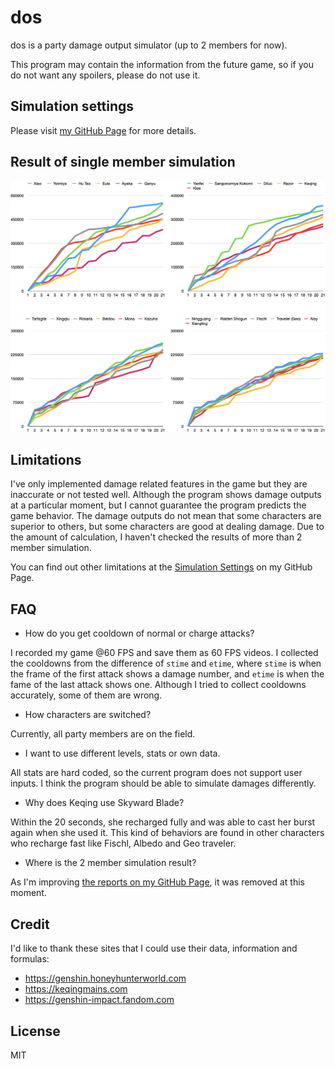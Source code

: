# dos

dos is a party damage output simulator (up to 2 members for now).

This program may contain the information from the future game, so if you do not want any spoilers, please do not use it.

## Simulation settings

Please visit [my GitHub Page](https://ryotaok.github.io/dos/simulation_settings.html) for more details.

## Result of single member simulation

![Result of single member simulation](./images/simulation1_0714.png)

## Limitations

I've only implemented damage related features in the game but they are inaccurate or not tested well. Although the program shows damage outputs at a particular moment, but I cannot guarantee the program predicts the game behavior. The damage outputs do not mean that some characters are superior to others, but some characters are good at dealing damage. Due to the amount of calculation, I haven't checked the results of more than 2 member simulation.

You can find out other limitations at the [Simulation Settings](https://ryotaok.github.io/dos/simulation_settings.html) on my GitHub Page.

## FAQ

- How do you get cooldown of normal or charge attacks?

I recorded my game @60 FPS and save them as 60 FPS videos. I collected the cooldowns from the difference of `stime` and `etime`, where `stime` is when the frame of the first attack shows a damage number, and `etime` is when the fame of the last attack shows one. Although I tried to collect cooldowns accurately, some of them are wrong.

- How characters are switched?

Currently, all party members are on the field.

- I want to use different levels, stats or own data.

All stats are hard coded, so the current program does not support user inputs. I think the program should be able to simulate damages differently.

- Why does Keqing use Skyward Blade?

Within the 20 seconds, she recharged fully and was able to cast her burst again when she used it. This kind of behaviors are found in other characters who recharge fast like Fischl, Albedo and Geo traveler.

- Where is the 2 member simulation result?

As I'm improving [the reports on my GitHub Page](https://ryotaok.github.io/dos/), it was removed at this moment.

## Credit

I'd like to thank these sites that I could use their data, information and formulas:

- <https://genshin.honeyhunterworld.com>
- <https://keqingmains.com>
- <https://genshin-impact.fandom.com>

## License

MIT
